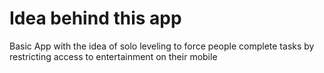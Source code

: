 # Idea behind this app
Basic App with the idea of solo leveling to force people complete tasks by restricting access to entertainment on their mobile
